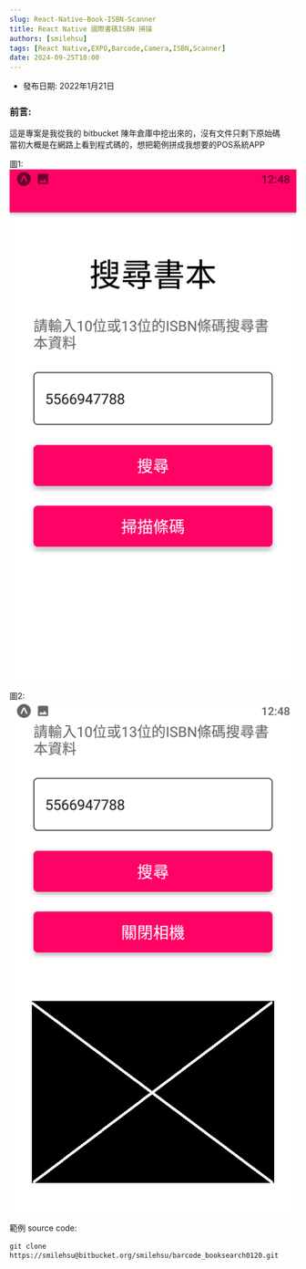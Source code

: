 ```yaml
---
slug: React-Native-Book-ISBN-Scanner
title: React Native 國際書碼ISBN 掃描
authors: [smilehsu]
tags: [React Native,EXPO,Barcode,Camera,ISBN,Scanner]
date: 2024-09-25T10:00
---
```

- 發布日期: 2022年1月21日
### 前言:
這是專案是我從我的 bitbucket 陳年倉庫中挖出來的，沒有文件只剩下原始碼  
當初大概是在網路上看到程式碼的，想把範例拼成我想要的POS系統APP

<!-- truncate -->

圖1:  
![demo](Screenshot_2022.01_1.png)

圖2:  
![demo](Screenshot_2022.01_2.png)

範例 source code:  
```shell
git clone https://smilehsu@bitbucket.org/smilehsu/barcode_booksearch0120.git
```


